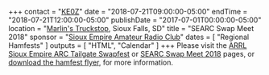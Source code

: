 +++
contact = "[KE0Z](mailto:wgravning@yahoo.com)"
date = "2018-07-21T09:00:00-05:00"
endTime =  "2018-07-21T12:00:00-05:00"
publishDate = "2017-07-01T00:00:00-05:00"
location = "[Marlin's Truckstop](https://www.google.com/maps/@43.461356,-96.794278,16z?hl=en-US), Sioux Falls, SD"
title = "SEARC Swap Meet 2018"
sponsor = "[Sioux Empire Amateur Radio Club](http://www.w0zwy.org/)"
dates = [ "Regional Hamfests" ]
outputs = [ "HTML", "Calendar" ]
+++
Please visit the [ARRL Sioux Empire ARC Tailgate Swapfest](http://www.arrl.org/hamfests/sioux-empire-arc-tailgate-swapfest)
or [SEARC Swap Meet 2018](http://www.w0zwy.org/?p=313) pages, or 
[download the hamfest flyer](http://www.w0zwy.org/wp-content/uploads/2018/06/SIOUX-EMPIRE-AMATEUR-RADIO-TAILGATE-SWAPFEST2018.pdf),
for more information.
